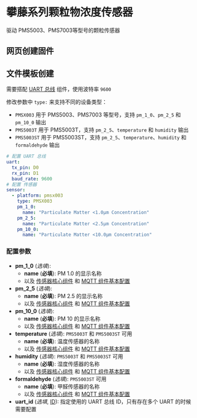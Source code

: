 # 攀藤系列颗粒物浓度传感器

驱动 PMS5003、PMS7003等型号的颗粒传感器




## 网页创建固件





## 文件模板创建

需要搭配 [UART 总线](mqtt/components/uart) 组件，使用波特率 `9600`


修改参数中 `type:` 来支持不同的设备类型：

- `PMSX003` 用于 PMS5003、PMS7003 等型号，支持 `pm_1_0`、`pm_2_5` 和`pm_10_0` 输出
- `PMS5003T` 用于 PMS5003T，支持 `pm_2_5`、`temperature` 和 `humidity` 输出
- `PMS5003ST` 用于 PMS5003ST，支持 `pm_2_5`、`temperature`、`humidity` 和 `formaldehyde` 输出


```yaml
# 配置 UART 总线 
uart:
  tx_pin: D0
  rx_pin: D1
  baud_rate: 9600
# 配置 传感器
sensor:
  - platform: pmsx003
    type: PMSX003
    pm_1_0:
      name: "Particulate Matter <1.0µm Concentration"
    pm_2_5:
      name: "Particulate Matter <2.5µm Concentration"
    pm_10_0:
      name: "Particulate Matter <10.0µm Concentration"
```

### 配置参数

- **pm_1_0** (*选填*): 
  - **name** (**必填**): PM 1.0 的显示名称
  - 以及 [传感器核心组件](mqtt/components/sensor/#基本配置) 和 [MQTT 组件基本配置](mqtt/components/mqtt#MQTT-组件基本配置项)
- **pm_2_5** (*选填*):
  - **name** (**必填**): PM 2.5 的显示名称
  - 以及 [传感器核心组件](mqtt/components/sensor/#基本配置) 和 [MQTT 组件基本配置](mqtt/components/mqtt#MQTT-组件基本配置项)
- **pm_10_0** (*选填*): 
  - **name** (**必填**): PM 10 的显示名称
  - 以及 [传感器核心组件](mqtt/components/sensor/#基本配置) 和 [MQTT 组件基本配置](mqtt/components/mqtt#MQTT-组件基本配置项)
- **temperature** (*选填*): `PMS5003T` 和 `PMS5003ST` 可用
  - **name** (**必填**): 温度传感器的名称
  - 以及 [传感器核心组件](mqtt/components/sensor/#基本配置) 和 [MQTT 组件基本配置](mqtt/components/mqtt#MQTT-组件基本配置项)
- **humidity** (*选填*): `PMS5003T` 和 `PMS5003ST` 可用 
  - **name** (**必填**): 湿度传感器的名称
  - 以及 [传感器核心组件](mqtt/components/sensor/#基本配置) 和 [MQTT 组件基本配置](mqtt/components/mqtt#MQTT-组件基本配置项)
- **formaldehyde** (*选填*): `PMS5003ST` 可用
  - **name** (**必填**): 甲醛传感器的名称
  - 以及 [传感器核心组件](mqtt/components/sensor/#基本配置) 和 [MQTT 组件基本配置](mqtt/components/mqtt#MQTT-组件基本配置项)
- **uart_id** (*选填*, [ID](mqtt/guides/configuration-types#id)): 指定使用的 UART 总线 ID，只有存在多个 UART 的时候需要配置